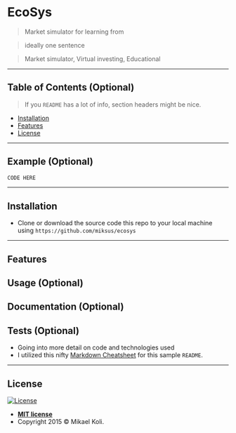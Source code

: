 

# EcoSys

> Market simulator for learning from 

> ideally one sentence

> Market simulator, Virtual investing, Educational



---

## Table of Contents (Optional)

> If you `README` has a lot of info, section headers might be nice.

- [Installation](#installation)
- [Features](#features)
- [License](#license)


---

## Example (Optional)

```python
CODE HERE
```

---

## Installation


- Clone or download the source code this repo to your local machine using `https://github.com/miksus/ecosys`


---

## Features

## Usage (Optional)
## Documentation (Optional)
## Tests (Optional)

- Going into more detail on code and technologies used
- I utilized this nifty <a href="https://github.com/adam-p/markdown-here/wiki/Markdown-Cheatsheet" target="_blank">Markdown Cheatsheet</a> for this sample `README`.


---

## License

[![License](http://img.shields.io/:license-mit-blue.svg?style=flat-square)](http://badges.mit-license.org)

- **[MIT license](http://opensource.org/licenses/mit-license.php)**
- Copyright 2015 © Mikael Koli.